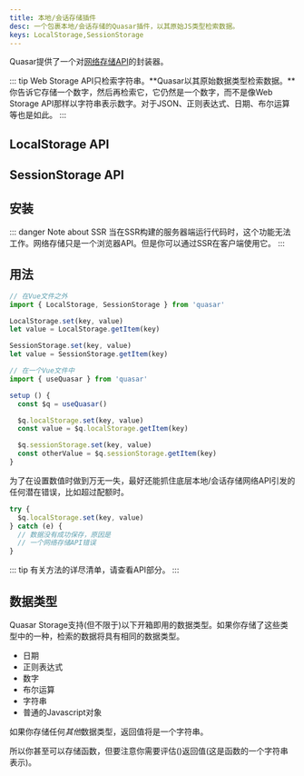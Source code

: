 ```yaml
---
title: 本地/会话存储插件
desc: 一个包裹本地/会话存储的Quasar插件，以其原始JS类型检索数据。
keys: LocalStorage,SessionStorage
---
```


Quasar提供了一个对[网络存储API](https://developer.mozilla.org/en-US/docs/Web/API/Web_Storage_API)的封装器。

::: tip
Web Storage API只检索字符串。**Quasar以其原始数据类型检索数据。**你告诉它存储一个数字，然后再检索它，它仍然是一个数字，而不是像Web Storage API那样以字符串表示数字。对于JSON、正则表达式、日期、布尔运算等也是如此。
:::

## LocalStorage API

<doc-api file="LocalStorage" />

## SessionStorage API

<doc-api file="SessionStorage" />

## 安装
<doc-installation :plugins="['LocalStorage', 'SessionStorage']" />

::: danger Note about SSR
当在SSR构建的服务器端运行代码时，这个功能无法工作。网络存储只是一个浏览器API。但是你可以通过SSR在客户端使用它。
:::

## 用法

```js
// 在Vue文件之外
import { LocalStorage, SessionStorage } from 'quasar'

LocalStorage.set(key, value)
let value = LocalStorage.getItem(key)

SessionStorage.set(key, value)
let value = SessionStorage.getItem(key)
```

```js
// 在一个Vue文件中
import { useQuasar } from 'quasar'

setup () {
  const $q = useQuasar()

  $q.localStorage.set(key, value)
  const value = $q.localStorage.getItem(key)

  $q.sessionStorage.set(key, value)
  const otherValue = $q.sessionStorage.getItem(key)
}
```

为了在设置数值时做到万无一失，最好还能抓住底层本地/会话存储网络API引发的任何潜在错误，比如超过配额时。

```js
try {
  $q.localStorage.set(key, value)
} catch (e) {
  // 数据没有成功保存，原因是
  // 一个网络存储API错误
}
```

::: tip
有关方法的详尽清单，请查看API部分。
:::

## 数据类型

Quasar Storage支持(但不限于)以下开箱即用的数据类型。如果你存储了这些类型中的一种，检索的数据将具有相同的数据类型。

* 日期
* 正则表达式
* 数字
* 布尔运算
* 字符串
* 普通的Javascript对象

如果你存储任何*其他*数据类型，返回值将是一个字符串。

所以你甚至可以存储函数，但要注意你需要评估()返回值(这是函数的一个字符串表示)。
